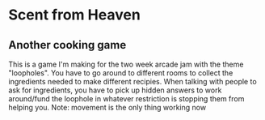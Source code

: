 # Scent from Heaven 
## Another cooking game

This is a game I'm making for the two week arcade jam with the theme "loopholes".
You have to go around to different rooms to collect the ingredients needed to make different recipies.
When talking with people to ask for ingredients, you have to pick up hidden answers to work around/fund the loophole in whatever restriction is stopping them from helping you.
Note: movement is the only thing working now
